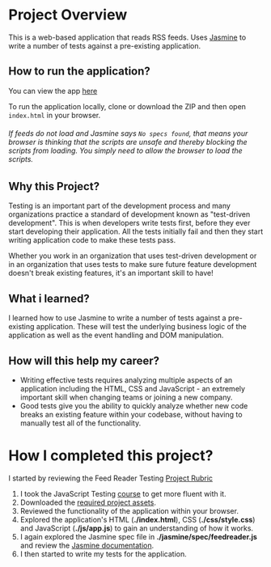 # Project Overview

This is a web-based application that reads RSS feeds. Uses [Jasmine](http://jasmine.github.io/) to write a number of tests against a pre-existing application.

## How to run the application?

You can view the app [here](https://cwaku.github.io/Feed-Reader-Testing)

To run the application locally, clone or download the ZIP and then open `index.html` in your browser.
###### If feeds do not load and Jasmine says `No specs found`, that means your browser is thinking that the scripts are unsafe and thereby blocking the scripts from loading. You simply need to allow the browser to load the scripts.

## Why this Project?

Testing is an important part of the development process and many organizations practice a standard of development known as "test-driven development". This is when developers write tests first, before they ever start developing their application. All the tests initially fail and then they start writing application code to make these tests pass.

Whether you work in an organization that uses test-driven development or in an organization that uses tests to make sure future feature development doesn't break existing features, it's an important skill to have!


## What i learned?

I learned how to use Jasmine to write a number of tests against a pre-existing application. These will test the underlying business logic of the application as well as the event handling and DOM manipulation.


## How will this help my career?

* Writing effective tests requires analyzing multiple aspects of an application including the HTML, CSS and JavaScript - an extremely important skill when changing teams or joining a new company.
* Good tests give you the ability to quickly analyze whether new code breaks an existing feature within your codebase, without having to manually test all of the functionality.


# How I completed this project?

I started by reviewing the Feed Reader Testing [Project Rubric](https://review.udacity.com/#!/projects/3442558598/rubric)

1. I took the JavaScript Testing [course](https://www.udacity.com/course/ud549) to get more fluent with it.
2. Downloaded the [required project assets](http://github.com/udacity/frontend-nanodegree-feedreader).
3. Reviewed the functionality of the application within your browser.
4. Explored the application's HTML (**./index.html**), CSS (**./css/style.css**) and JavaScript (**./js/app.js**) to gain an understanding of how it works.
5. I again explored the Jasmine spec file in **./jasmine/spec/feedreader.js** and review the [Jasmine documentation](http://jasmine.github.io).
6. I then started to write my tests for the application.
